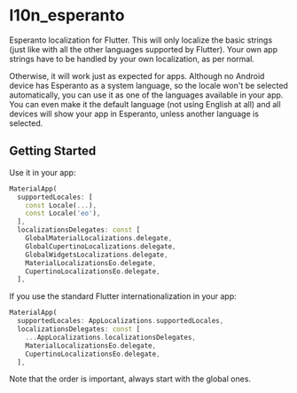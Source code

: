 # l10n_esperanto

Esperanto localization for Flutter. This will only localize the basic strings (just like with all the other languages
supported by Flutter). Your own app strings have to be handled by your own localization, as per normal.

Otherwise, it will work just as expected for apps. Although no Android device has Esperanto as a system language,
so the locale won't be selected automatically, you can use it as one of the languages available in your app.
You can even make it the default language (not using English at all) and all devices will show your app
in Esperanto, unless another language is selected.

## Getting Started

Use it in your app:

```dart
MaterialApp(
  supportedLocales: [
    const Locale(...),
    const Locale('eo'),
  ],
  localizationsDelegates: const [
    GlobalMaterialLocalizations.delegate,
    GlobalCupertinoLocalizations.delegate,
    GlobalWidgetsLocalizations.delegate,
    MaterialLocalizationsEo.delegate,
    CupertinoLocalizationsEo.delegate,
  ],
```

If you use the standard Flutter internationalization in your app:

```dart
MaterialApp(
  supportedLocales: AppLocalizations.supportedLocales,
  localizationsDelegates: const [
    ...AppLocalizations.localizationsDelegates,
    MaterialLocalizationsEo.delegate,
    CupertinoLocalizationsEo.delegate,
  ],
```

Note that the order is important, always start with the global ones.